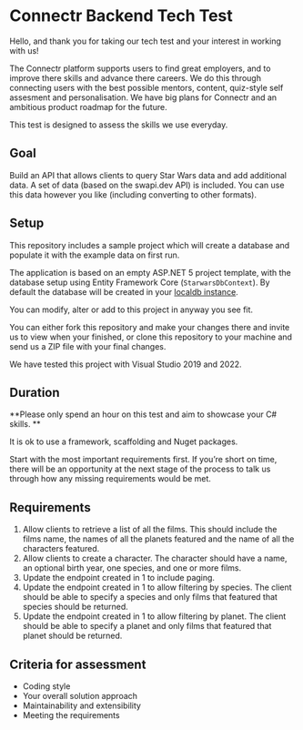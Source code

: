 # Connectr Backend Tech Test

Hello, and thank you for taking our tech test and your interest in working with us!

The Connectr platform supports users to find great employers, and to improve there skills and advance there careers. We do this through connecting users with the best possible mentors, content, quiz-style self assesment and personalisation. We have big plans for Connectr and an ambitious product roadmap for the future.

This test is designed to assess the skills we use everyday.

## Goal

Build an API that allows clients to query Star Wars data and add additional data. A set of data (based on the swapi.dev API) is included. You can use this data however you like (including converting to other formats).

## Setup

This repository includes a sample project which will create a database and populate it with the example data on first run.

The application is based on an empty ASP.NET 5 project template, with the database setup using Entity Framework Core (`StarwarsDbContext`). By default the database will be created in your [localdb instance](https://docs.microsoft.com/en-us/sql/database-engine/configure-windows/sql-server-express-localdb?view=sql-server-ver15).

You can modify, alter or add to this project in anyway you see fit.

You can either fork this repository and make your changes there and invite us to view when your finished, or clone this repository to your machine and send us a ZIP file with your final changes.

We have tested this project with Visual Studio 2019 and 2022.

## Duration

**Please only spend an hour on this test and aim to showcase your C# skills. **

It is ok to use a framework, scaffolding and Nuget packages.

Start with the most important requirements first. If you’re short on time, there will be an opportunity at the next stage of the process to talk us through how any missing requirements would be met.

## Requirements

1. Allow clients to retrieve a list of all the films. This should include the films name, the names of all the planets featured and the name of all the characters featured.
2. Allow clients to create a character. The character should have a name, an optional birth year, one species, and one or more films.
3. Update the endpoint created in 1 to include paging.
4. Update the endpoint created in 1 to allow filtering by species. The client should be able to specify a species and only films that featured that species should be returned.
5. Update the endpoint created in 1 to allow filtering by planet. The client should be able to specify a planet and only films that featured that planet should be returned.

## Criteria for assessment

- Coding style
- Your overall solution approach
- Maintainability and extensibility
- Meeting the requirements